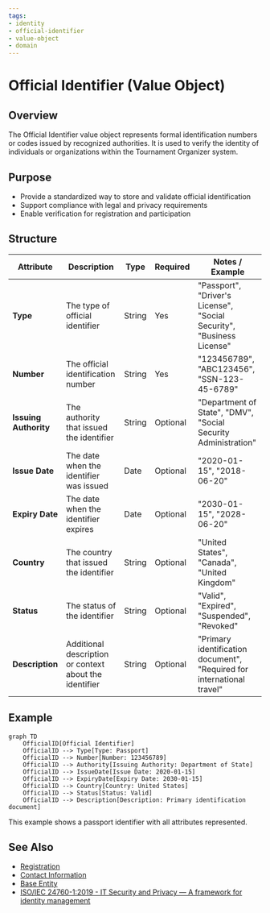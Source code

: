 ```yaml
---
tags:
- identity
- official-identifier
- value-object
- domain
---
```


# Official Identifier (Value Object)

## Overview

The Official Identifier value object represents formal identification numbers or codes issued by recognized authorities. It is used to verify the identity of individuals or organizations within the Tournament Organizer system.

## Purpose

- Provide a standardized way to store and validate official identification
- Support compliance with legal and privacy requirements
- Enable verification for registration and participation

## Structure

| Attribute             | Description                                             | Type   | Required | Notes / Example                                                               |
|-----------------------|---------------------------------------------------------|--------|----------|-------------------------------------------------------------------------------|
| **Type**              | The type of official identifier                        | String | Yes      | "Passport", "Driver's License", "Social Security", "Business License"         |
| **Number**            | The official identification number                     | String | Yes      | "123456789", "ABC123456", "SSN-123-45-6789"                                   |
| **Issuing Authority** | The authority that issued the identifier               | String | Optional | "Department of State", "DMV", "Social Security Administration"                 |
| **Issue Date**        | The date when the identifier was issued                | Date   | Optional | "2020-01-15", "2018-06-20"                                                      |
| **Expiry Date**       | The date when the identifier expires                   | Date   | Optional | "2030-01-15", "2028-06-20"                                                      |
| **Country**           | The country that issued the identifier                 | String | Optional | "United States", "Canada", "United Kingdom"                                     |
| **Status**            | The status of the identifier                           | String | Optional | "Valid", "Expired", "Suspended", "Revoked"                                      |
| **Description**       | Additional description or context about the identifier | String | Optional | "Primary identification document", "Required for international travel"           |

## Example

```mermaid
graph TD
    OfficialID[Official Identifier]
    OfficialID --> Type[Type: Passport]
    OfficialID --> Number[Number: 123456789]
    OfficialID --> Authority[Issuing Authority: Department of State]
    OfficialID --> IssueDate[Issue Date: 2020-01-15]
    OfficialID --> ExpiryDate[Expiry Date: 2030-01-15]
    OfficialID --> Country[Country: United States]
    OfficialID --> Status[Status: Valid]
    OfficialID --> Description[Description: Primary identification document]
```

This example shows a passport identifier with all attributes represented.

## See Also

- [Registration](../registration/registration.md)
- [Contact Information](contact_information.md)
- [Base Entity](../foundation/base_entity.md)
- [ISO/IEC 24760-1:2019 - IT Security and Privacy — A framework for identity management](https://www.iso.org/standard/77582.html)
